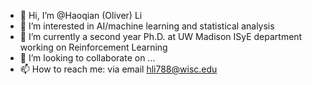 - 👋 Hi, I’m @Haoqian (Oliver) Li
- 👀 I’m interested in AI/machine learning and statistical analysis
- 🌱 I’m currently a second year Ph.D. at UW Madison ISyE department working on Reinforcement Learning
- 💞️ I’m looking to collaborate on ...
- 📫 How to reach me: via email hli788@wisc.edu

<!---
oliverli1996/oliverli1996 is a ✨ special ✨ repository because its `README.md` (this file) appears on your GitHub profile.
You can click the Preview link to take a look at your changes.
--->
